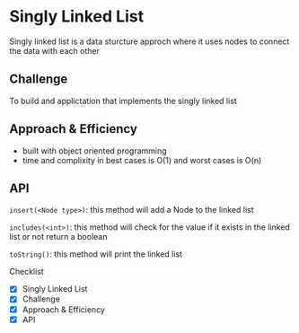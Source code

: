 # Singly Linked List

Singly linked list is a data sturcture approch where it uses nodes to connect the data with each other 

## Challenge

To build and applictation that implements the singly linked list 

## Approach & Efficiency

* built with  object oriented programming
* time and complixity in best cases is O(1) and worst cases is O(n)

## API

`insert(<Node type>)`: this method will add a Node to the linked list

`includes(<int>)`: this method will check for the value if it exists in the linked list or not return a boolean

`toString()`: this method will print the linked list

Checklist
- [x] Singly Linked List
- [x] Challenge
- [x] Approach & Efficiency
- [x] API